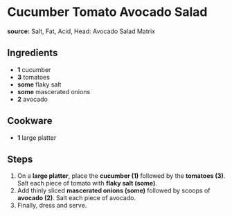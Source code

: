 # Cucumber Tomato Avocado Salad

**source:** Salt, Fat, Acid, Head: Avocado Salad Matrix  

## Ingredients
- **1** cucumber
- **3** tomatoes
- **some** flaky salt
- **some** mascerated onions
- **2** avocado

## Cookware
- **1** large platter

## Steps
1. On a **large platter**, place the **cucumber (1)** followed by the **tomatoes (3)**. Salt each piece of tomato with **flaky salt (some)**.
2. Add thinly sliced **mascerated onions (some)** followed by scoops of **avocado (2)**. Salt each piece of avocado.
3. Finally, dress and serve.
